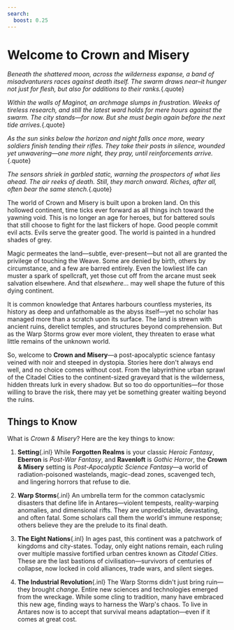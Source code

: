 ```yaml
---
search:
  boost: 0.25
---
```


# Welcome to Crown and Misery

*Beneath the shattered moon, across the wilderness expanse, a band of misadvanturers races against death itself. The swarm draws near–it hunger not just for flesh, but also for additions to their ranks.*{.quote}

*Within the walls of Maginot, an archmage slumps in frustration. Weeks of tireless research, and still the latest ward holds for mere hours against the swarm. The city stands—for now. But she must begin again before the next tide arrives.*{.quote}

*As the sun sinks below the horizon and night falls once more, weary soldiers finish tending their rifles. They take their posts in silence, wounded yet unwavering—one more night, they pray, until reinforcements arrive.*{.quote}

*The sensors shriek in garbled static, warning the prospectors of what lies ahead. The air reeks of death. Still, they march onward. Riches, after all, often bear the same stench.*{.quote}

The world of Crown and Misery is built upon a broken land. On this hollowed continent, time ticks ever forward as all things inch toward the yawning void. This is no longer an age for heroes, but for battered souls that still choose to fight for the last flickers of hope. Good people commit evil acts. Evils serve the greater good. The world is painted in a hundred shades of grey.

Magic permeates the land—subtle, ever-present—but not all are granted the privilege of touching the Weave. Some are denied by birth, others by circumstance, and a few are barred entirely. Even the lowliest life can muster a spark of spellcraft, yet those cut off from the arcane must seek salvation elsewhere. And that *elsewhere...* may well shape the future of this dying continent.

It is common knowledge that Antares harbours countless mysteries, its history as deep and unfathomable as the abyss itself—yet no scholar has managed more than a scratch upon its surface. The land is strewn with ancient ruins, derelict temples, and structures beyond comprehension. But as the Warp Storms grow ever more violent, they threaten to erase what little remains of the unknown world. 

So, welcome to **Crown and Misery**—a post-apocalyptic science fantasy veined with noir and steeped in dystopia. Stories here don't always end well, and no choice comes without cost. From the labyrinthine urban sprawl of the Citadel Cities to the continent-sized graveyard that is the wilderness, hidden threats lurk in every shadow. But so too do opportunities—for those willing to brave the risk, there may yet be something greater waiting beyond the ruins.

## Things to Know

What is *Crown & Misery*? Here are the key things to know:

1. **Setting**{.inl} While **Forgotten Realms** is your classic *Heroic Fantasy*, **Eberron** is *Post-War Fantasy*, and **Ravenloft** is *Gothic Horror*, the **Crown & Misery** setting is *Post-Apocalyptic Science Fantasy*—a world of radiation-poisoned wastelands, magic-dead zones, scavenged tech, and lingering horrors that refuse to die.

2. **Warp Storms**{.inl} An umbrella term for the common cataclysmic disasters that define life in Antares—violent tempests, reality-warping anomalies, and dimensional rifts. They are unpredictable, devastating, and often fatal. Some scholars call them the world's immune response; others believe they are the prelude to its final death.

3. **The Eight Nations**{.inl} In ages past, this continent was a patchwork of kingdoms and city-states. Today, only eight nations remain, each ruling over multiple massive fortified urban centres known as *Citadel Cities*. These are the last bastions of civilisation—survivors of centuries of collapse, now locked in cold alliances, trade wars, and silent sieges.

4. **The Industrial Revolution**{.inl} The Warp Storms didn't just bring ruin—they brought *change*. Entire new sciences and technologies emerged from the wreckage. While some cling to tradition, many have embraced this new age, finding ways to harness the Warp's chaos. To live in Antares now is to accept that survival means adaptation—even if it comes at great cost.